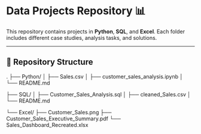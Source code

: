 # Data Projects Repository 📊

This repository contains projects in **Python**, **SQL**, and **Excel**. Each folder includes different case studies, analysis tasks, and solutions.

---

## 📂 Repository Structure

.
├── Python/
│ ├── Sales.csv
│ ├── customer_sales_analysis.ipynb
│ └── README.md


├── SQL/
│ ├── Customer_Sales_Analysis.sql
│ ├── cleaned_Sales.csv
│ └── README.md


└── Excel/
├── Customer_Sales.png
├── Customer_Sales_Executive_Summary.pdf
└── Sales_Dashboard_Recreated.xlsx


